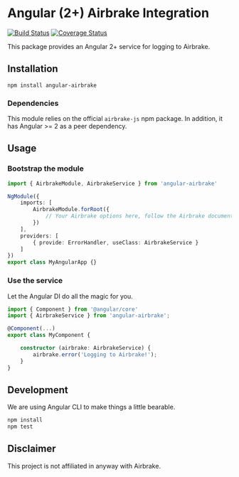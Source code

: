 # Angular (2+) Airbrake Integration

[![Build Status](https://travis-ci.org/NextFaze/angular-airbrake.svg?branch=master)](https://travis-ci.org/NextFaze/angular-airbrake) [![Coverage Status](https://coveralls.io/repos/github/NextFaze/angular-airbrake/badge.svg?branch=master)](https://coveralls.io/github/NextFaze/angular-airbrake?branch=master)

This package provides an Angular 2+ service for logging to Airbrake.

## Installation

    npm install angular-airbrake

### Dependencies

This module relies on the official `airbrake-js` npm package. In addition, it has Angular >= 2 as a peer dependency.

## Usage

### Bootstrap the module

```ts
import { AirbrakeModule, AirbrakeService } from 'angular-airbrake'

NgModule({
    imports: [
        AirbrakeModule.forRoot({
            // Your Airbrake options here, follow the Airbrake documentation
        })
    ],
    providers: [
        { provide: ErrorHandler, useClass: AirbrakeService }
    ]
})
export class MyAngularApp {}

```

### Use the service

Let the Angular DI do all the magic for you.

```ts
import { Component } from '@angular/core'
import { AirbrakeService } from 'angular-airbrake';

@Component(...)
export class MyComponent {

    constructor (airbrake: AirbrakeService) {
        airbrake.error('Logging to Airbrake!');
    }
}
```

## Development

We are using Angular CLI to make things a little bearable.

```sh
npm install
npm test
```

## Disclaimer

This project is not affiliated in anyway with Airbrake.
